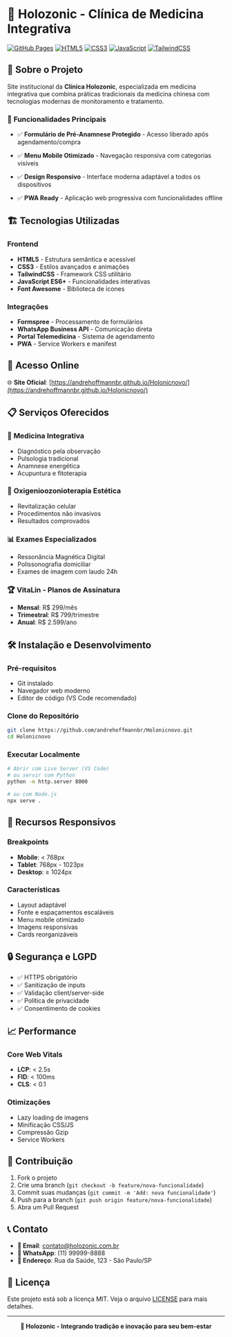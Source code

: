 # 🏥 Holozonic - Clínica de Medicina Integrativa

[![GitHub Pages](https://img.shields.io/badge/GitHub%20Pages-Live-green)](https://andrehoffmannbr.github.io/Holonicnovo/)
[![HTML5](https://img.shields.io/badge/HTML5-E34F26?style=flat&logo=html5&logoColor=white)](https://developer.mozilla.org/en-US/docs/Web/HTML)
[![CSS3](https://img.shields.io/badge/CSS3-1572B6?style=flat&logo=css3&logoColor=white)](https://developer.mozilla.org/en-US/docs/Web/CSS)
[![JavaScript](https://img.shields.io/badge/JavaScript-F7DF1E?style=flat&logo=javascript&logoColor=black)](https://developer.mozilla.org/en-US/docs/Web/JavaScript)
[![TailwindCSS](https://img.shields.io/badge/Tailwind_CSS-38B2AC?style=flat&logo=tailwind-css&logoColor=white)](https://tailwindcss.com/)

## 🌟 Sobre o Projeto

Site institucional da **Clínica Holozonic**, especializada em medicina integrativa que combina práticas tradicionais da medicina chinesa com tecnologias modernas de monitoramento e tratamento.

### 🎯 **Funcionalidades Principais**

- ✅ **Formulário de Pré-Anamnese Protegido** - Acesso liberado após agendamento/compra

- ✅ **Menu Mobile Otimizado** - Navegação responsiva com categorias visíveis
- ✅ **Design Responsivo** - Interface moderna adaptável a todos os dispositivos
- ✅ **PWA Ready** - Aplicação web progressiva com funcionalidades offline

## 🏗️ **Tecnologias Utilizadas**

### Frontend
- **HTML5** - Estrutura semântica e acessível
- **CSS3** - Estilos avançados e animações
- **TailwindCSS** - Framework CSS utilitário
- **JavaScript ES6+** - Funcionalidades interativas
- **Font Awesome** - Biblioteca de ícones

### Integrações
- **Formspree** - Processamento de formulários
- **WhatsApp Business API** - Comunicação direta
- **Portal Telemedicina** - Sistema de agendamento
- **PWA** - Service Workers e manifest

## 🚀 **Acesso Online**

🌐 **Site Oficial**: [https://andrehoffmannbr.github.io/Holonicnovo/](https://andrehoffmannbr.github.io/Holonicnovo/)

## 📋 **Serviços Oferecidos**

### 🔬 **Medicina Integrativa**
- Diagnóstico pela observação
- Pulsologia tradicional
- Anamnese energética
- Acupuntura e fitoterapia

### 💨 **Oxigenioozonioterapia Estética**
- Revitalização celular
- Procedimentos não invasivos
- Resultados comprovados

### 📊 **Exames Especializados**
- Ressonância Magnética Digital
- Polissonografia domiciliar
- Exames de imagem com laudo 24h

### 🏆 **VitaLin - Planos de Assinatura**
- **Mensal**: R$ 299/mês
- **Trimestral**: R$ 799/trimestre  
- **Anual**: R$ 2.599/ano

## 🛠️ **Instalação e Desenvolvimento**

### Pré-requisitos
- Git instalado
- Navegador web moderno
- Editor de código (VS Code recomendado)

### Clone do Repositório
```bash
git clone https://github.com/andrehoffmannbr/Holonicnovo.git
cd Holonicnovo
```

### Executar Localmente
```bash
# Abrir com Live Server (VS Code)
# ou servir com Python
python -m http.server 8000

# ou com Node.js
npx serve .
```

## 📱 **Recursos Responsivos**

### Breakpoints
- **Mobile**: < 768px
- **Tablet**: 768px - 1023px  
- **Desktop**: ≥ 1024px

### Características
- Layout adaptável
- Fonte e espaçamentos escaláveis
- Menu mobile otimizado
- Imagens responsivas
- Cards reorganizáveis

## 🔒 **Segurança e LGPD**

- ✅ HTTPS obrigatório
- ✅ Sanitização de inputs
- ✅ Validação client/server-side
- ✅ Política de privacidade
- ✅ Consentimento de cookies

## 📈 **Performance**

### Core Web Vitals
- **LCP**: < 2.5s
- **FID**: < 100ms
- **CLS**: < 0.1

### Otimizações
- Lazy loading de imagens
- Minificação CSS/JS
- Compressão Gzip
- Service Workers

## 🤝 **Contribuição**

1. Fork o projeto
2. Crie uma branch (`git checkout -b feature/nova-funcionalidade`)
3. Commit suas mudanças (`git commit -m 'Add: nova funcionalidade'`)
4. Push para a branch (`git push origin feature/nova-funcionalidade`)
5. Abra um Pull Request

## 📞 **Contato**

- **📧 Email**: contato@holozonic.com.br
- **📱 WhatsApp**: (11) 99999-8888
- **📍 Endereço**: Rua da Saúde, 123 - São Paulo/SP

## 📄 **Licença**

Este projeto está sob a licença MIT. Veja o arquivo [LICENSE](LICENSE) para mais detalhes.

---

<div align="center">
  <strong>🏥 Holozonic - Integrando tradição e inovação para seu bem-estar</strong>
</div> 